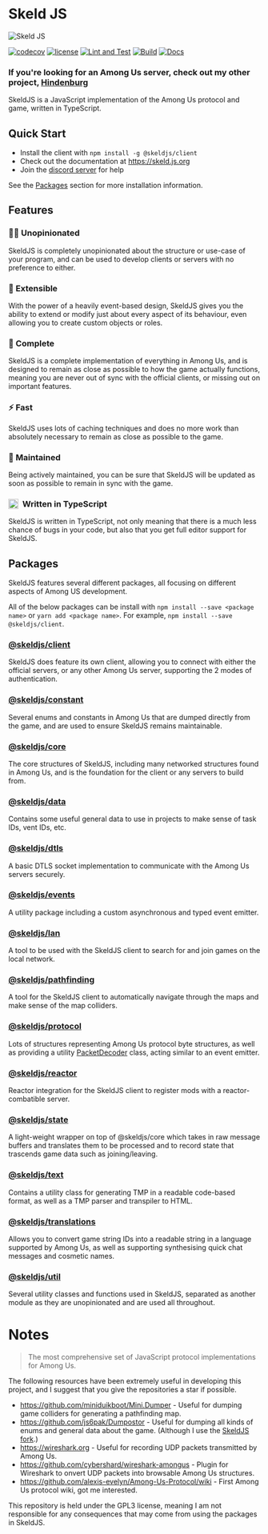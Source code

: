 # Skeld JS

![Skeld JS](https://raw.githubusercontent.com/SkeldJS/SkeldJS/master/asset/SkeldJSMain.png "Skeld JS")

[![codecov](https://codecov.io/gh/SkeldJS/SkeldJS/branch/master/graph/badge.svg?token=UHMXQNX805)](https://codecov.io/gh/SkeldJS/SkeldJS)
[![license](https://img.shields.io/github/license/SkeldJS/SkeldJS)](https://github.com/skeldjs/SkeldJS)
[![Lint and Test](https://github.com/skeldjs/SkeldJS/workflows/Lint%20&%20Test/badge.svg)](https://github.com/SkeldJS/SkeldJS/actions?query=workflow%3A%22Lint+%26+Test%22)
[![Build](https://github.com/skeldjs/SkeldJS/workflows/Build/badge.svg)](https://github.com/SkeldJS/SkeldJS/actions?query=workflow%3A%22Build%22)
[![Docs](https://github.com/skeldjs/SkeldJS/workflows/Docs/badge.svg)](https://skeld.js.org)

### If you're looking for an Among Us server, check out my other project, [Hindenburg](https://github.com/skeldjs/Hindenburg)

SkeldJS is a JavaScript implementation of the Among Us protocol and game, written in TypeScript.

## Quick Start
* Install the client with `npm install -g @skeldjs/client`
* Check out the documentation at https://skeld.js.org
* Join the [discord server](https://discord.gg/8ewNJYmYAU) for help

See the [Packages](#packages) section for more installation information.

## Features
### 🕵️‍♀️ Unopinionated
SkeldJS is completely unopinionated about the structure or use-case of your program, and can be used to develop clients or servers with no preference to either.

### 🔌 Extensible
With the power of a heavily event-based design, SkeldJS gives you the ability to extend or modify just about every aspect of its behaviour, even allowing you to create custom objects or roles.

### 🧩 Complete
SkeldJS is a complete implementation of everything in Among Us, and is designed to remain as close as possible to how the game actually functions, meaning you are never out of sync with the official clients, or missing out on important features.

### ⚡ Fast
SkeldJS uses lots of caching techniques and does no more work than absolutely necessary to remain as close as possible to the game.

### 🚧 Maintained
Being actively maintained, you can be sure that SkeldJS will be updated as soon as possible to remain in sync with the game.

### <div style="display: flex; align-items: center;"><img style="margin-right: 8px" src="https://user-images.githubusercontent.com/60631511/142680560-76aad99f-5f6c-4ee1-8399-42d8f63fe31a.png" width=20> Written in TypeScript
SkeldJS is written in TypeScript, not only meaning that there is a much less chance of bugs in your code, but also that you get full editor support for SkeldJS.

## Packages
SkeldJS features several different packages, all focusing on different aspects of Among US development.

All of the below packages can be install with `npm install --save <package name>` or `yarn add <package name>`. For example, `npm install --save @skeldjs/client`.

### [@skeldjs/client](https://skeld.js.org/modules/client.html)
SkeldJS does feature its own client, allowing you to connect with either the official servers, or any other Among Us server, supporting the 2 modes of authentication.

### [@skeldjs/constant](https://skeld.js.org/modules/constant.html)
Several enums and constants in Among Us that are dumped directly from the game, and are used to ensure SkeldJS remains maintainable.

### [@skeldjs/core](https://skeld.js.org/modules/core.html)
The core structures of SkeldJS, including many networked structures found in Among Us, and is the foundation for the client or any servers to build from.

### [@skeldjs/data](https://skeld.js.org/modules/data.html)
Contains some useful general data to use in projects to make sense of task IDs, vent IDs, etc.

### [@skeldjs/dtls](https://skeld.js.org/modules/dtls.html)
A basic DTLS socket implementation to communicate with the Among Us servers securely.

### [@skeldjs/events](https://skeld.js.org/modules/events)
A utility package including a custom asynchronous and typed event emitter.

### [@skeldjs/lan](https://skeld.js.org/modules/lan.html)
A tool to be used with the SkeldJS client to search for and join games on the local network.

### [@skeldjs/pathfinding](https://skeld.js.org/modules/pathfinding.html)
A tool for the SkeldJS client to automatically navigate through the maps and make sense of the map colliders.

### [@skeldjs/protocol](https://skeld.js.org/modules/protocol.html)
Lots of structures representing Among Us protocol byte structures, as well as providing a utility [PacketDecoder](https://skeld.js.org/classes/protocol.PacketDecoder.html) class, acting similar to an event emitter.

### [@skeldjs/reactor](https://skeld.js.org/modules/reactor.html)
Reactor integration for the SkeldJS client to register mods with a reactor-combatible server.

### [@skeldjs/state](https://skeld.js.org/modules/state.html)
A light-weight wrapper on top of @skeldjs/core which takes in raw message buffers and translates them to be processed and to record state that trascends game data such as joining/leaving.

### [@skeldjs/text](https://skeld.js.org/modules/text.html)
Contains a utility class for generating TMP in a readable code-based format, as well as a TMP parser and transpiler to HTML.

### [@skeldjs/translations](https://skeld.js.org/modules/translations.html)
Allows you to convert game string IDs into a readable string in a language supported by Among Us, as well as supporting synthesising quick chat messages and cosmetic names.

### [@skeldjs/util](https://skeld.js.org/modules/util.html)
Several utility classes and functions used in SkeldJS, separated as another module as they are unopinionated and are used all throughout.

# Notes
> The most comprehensive set of JavaScript protocol implementations for Among Us.

The following resources have been extremely useful in developing this project, and I suggest that you give the repositories a star if possible.

* https://github.com/miniduikboot/Mini.Dumper - Useful for dumping game colliders for generating a pathfinding map.
* https://github.com/js6pak/Dumpostor - Useful for dumping all kinds of enums and general data about the game. (Although I use the [SkeldJS fork](https://github.com/skeldjs/Dumpostor).)
* https://wireshark.org - Useful for recording UDP packets transmitted by Among Us.
* https://github.com/cybershard/wireshark-amongus - Plugin for Wireshark to onvert UDP packets into browsable Among Us structures.
* https://github.com/alexis-evelyn/Among-Us-Protocol/wiki - First Among Us protocol wiki, got me interested.

This repository is held under the GPL3 license, meaning I am not responsible for any consequences that may come from using the packages in SkeldJS.
